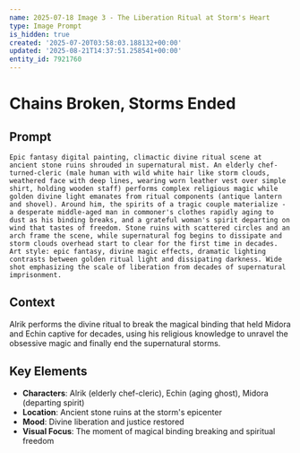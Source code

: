 ```yaml
---
name: 2025-07-18 Image 3 - The Liberation Ritual at Storm's Heart
type: Image Prompt
is_hidden: true
created: '2025-07-20T03:58:03.188132+00:00'
updated: '2025-08-21T14:37:51.258541+00:00'
entity_id: 7921760
---
```


# Chains Broken, Storms Ended

## Prompt

```
Epic fantasy digital painting, climactic divine ritual scene at ancient stone ruins shrouded in supernatural mist. An elderly chef-turned-cleric (male human with wild white hair like storm clouds, weathered face with deep lines, wearing worn leather vest over simple shirt, holding wooden staff) performs complex religious magic while golden divine light emanates from ritual components (antique lantern and shovel). Around him, the spirits of a tragic couple materialize - a desperate middle-aged man in commoner's clothes rapidly aging to dust as his binding breaks, and a grateful woman's spirit departing on wind that tastes of freedom. Stone ruins with scattered circles and an arch frame the scene, while supernatural fog begins to dissipate and storm clouds overhead start to clear for the first time in decades. Art style: epic fantasy, divine magic effects, dramatic lighting contrasts between golden ritual light and dissipating darkness. Wide shot emphasizing the scale of liberation from decades of supernatural imprisonment.
```

## Context

Alrik performs the divine ritual to break the magical binding that held Midora and Echin captive for decades, using his religious knowledge to unravel the obsessive magic and finally end the supernatural storms.

## Key Elements

- **Characters**: Alrik (elderly chef-cleric), Echin (aging ghost), Midora (departing spirit)
- **Location**: Ancient stone ruins at the storm's epicenter
- **Mood**: Divine liberation and justice restored
- **Visual Focus**: The moment of magical binding breaking and spiritual freedom